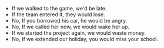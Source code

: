  - If we walked to the game, we'd be late.
 - If the team entered it, they would lose.
 - No, If you borrowed his car, he would be angry.
 - No, If we called her now, we would wake her up.
 - If we started the project again, we would waste money.
 - No, If we extended our holiday, you would miss your school.